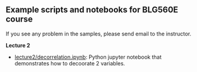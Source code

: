 ## Example scripts and notebooks for BLG560E course

If you see any problem in the samples, please send email to the instructor.

**Lecture 2**

- [lecture2/decorrelation.ipynb](decorrelate): Python jupyter notebook that demonstrates how to decoorate 2 variables.
